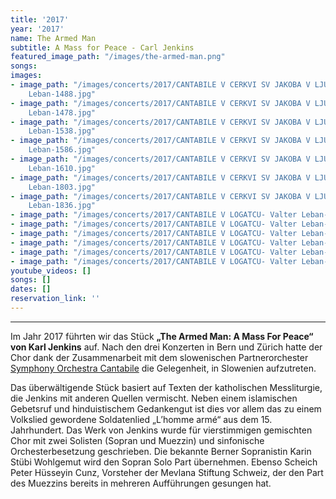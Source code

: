 ```yaml
---
title: '2017'
year: '2017'
name: The Armed Man
subtitle: A Mass for Peace - Carl Jenkins
featured_image_path: "/images/the-armed-man.png"
songs: 
images:
- image_path: "/images/concerts/2017/CANTABILE V CERKVI SV JAKOBA V LJUBLJANI- Valter
    Leban-1488.jpg"
- image_path: "/images/concerts/2017/CANTABILE V CERKVI SV JAKOBA V LJUBLJANI- Valter
    Leban-1478.jpg"
- image_path: "/images/concerts/2017/CANTABILE V CERKVI SV JAKOBA V LJUBLJANI- Valter
    Leban-1538.jpg"
- image_path: "/images/concerts/2017/CANTABILE V CERKVI SV JAKOBA V LJUBLJANI- Valter
    Leban-1586.jpg"
- image_path: "/images/concerts/2017/CANTABILE V CERKVI SV JAKOBA V LJUBLJANI- Valter
    Leban-1610.jpg"
- image_path: "/images/concerts/2017/CANTABILE V CERKVI SV JAKOBA V LJUBLJANI- Valter
    Leban-1803.jpg"
- image_path: "/images/concerts/2017/CANTABILE V CERKVI SV JAKOBA V LJUBLJANI- Valter
    Leban-1836.jpg"
- image_path: "/images/concerts/2017/CANTABILE V LOGATCU- Valter Leban-3205.jpg"
- image_path: "/images/concerts/2017/CANTABILE V LOGATCU- Valter Leban-3217.jpg"
- image_path: "/images/concerts/2017/CANTABILE V LOGATCU- Valter Leban-3481.jpg"
- image_path: "/images/concerts/2017/CANTABILE V LOGATCU- Valter Leban-3505.jpg"
- image_path: "/images/concerts/2017/CANTABILE V LOGATCU- Valter Leban-3557.jpg"
- image_path: "/images/concerts/2017/CANTABILE V LOGATCU- Valter Leban-3678.jpg" 
youtube_videos: []
songs: []
dates: []
reservation_link: ''
---
```


---

Im Jahr 2017 f&uuml;hrten wir das St&uuml;ck **„The Armed Man: A Mass For Peace“ von Karl Jenkins** auf. Nach den drei Konzerten in Bern und Z&uuml;rich hatte der Chor dank der Zusammenarbeit mit dem slowenischen Partnerorchester [Symphony Orchestra Cantabile](http://en.cantabile.si) die Gelegenheit, in Slowenien aufzutreten.

Das &uuml;berw&auml;ltigende St&uuml;ck basiert auf Texten der katholischen Messliturgie, die Jenkins mit anderen Quellen vermischt. Neben einem islamischen Gebetsruf und hinduistischem Gedankengut ist dies vor allem das zu einem Volkslied gewordene Soldatenlied „L’homme arm&eacute;“ aus dem 15. Jahrhundert. Das Werk von Jenkins wurde für vierstimmigen gemischten Chor mit zwei Solisten (Sopran und Muezzin) und sinfonische Orchesterbesetzung geschrieben. Die bekannte Berner Sopranistin Karin Stübi Wohlgemut wird den Sopran Solo Part &uuml;bernehmen. Ebenso Scheich Peter Hüsseyin Cunz, Vorsteher der Mevlana Stiftung Schweiz, der den Part des Muezzins bereits in mehreren Aufführungen gesungen hat.
